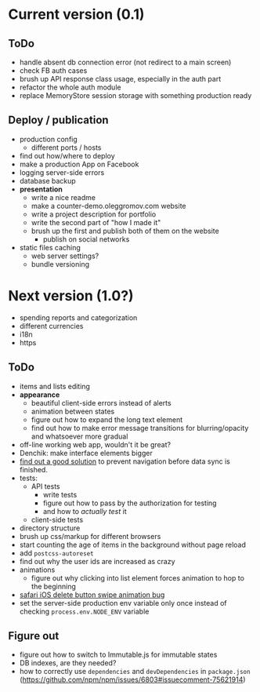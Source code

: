 # Current version (0.1)

## ToDo

- handle absent db connection error (not redirect to a main screen)
- check FB auth cases
- brush up API response class usage, especially in the auth part
- refactor the whole auth module
- replace MemoryStore session storage with something production ready

## Deploy / publication

- production config
  - different ports / hosts
- find out how/where to deploy
- make a production App on Facebook
- logging server-side errors
- database backup
- **presentation**
  - write a nice readme
  - make a counter-demo.oleggromov.com website
  - write a project description for portfolio
  - write the second part of "how I made it"
  - brush up the first and publish both of them on the website
    - publish on social networks
- static files caching
  - web server settings?
  - bundle versioning

# Next version (1.0?)

- spending reports and categorization
- different currencies
- i18n
- https

## ToDo

- items and lists editing
- **appearance**
  - beautiful client-side errors instead of alerts
  - animation between states
  - figure out how to expand the long text element
  - find out how to make error message transitions for blurring/opacity and whatsoever more gradual
- off-line working web app, wouldn't it be great?
- Denchik: make interface elements bigger
- [find out a good solution](https://github.com/ReactTraining/react-router/issues/4407#issuecomment-304395759) to prevent navigation before data sync is finished.
- tests:
  - API tests
    - write tests
    - figure out how to pass by the authorization for testing
    - and how to *actually test* it
  - client-side tests
- directory structure
- brush up css/markup for different browsers
- start counting the age of items in the background without page reload
- add `postcss-autoreset`
- find out why the user ids are increased as crazy
- animations
  - figure out why clicking into list element forces animation to hop to the beginning
- [safari iOS delete button swipe animation bug](https://github.com/daneden/animate.css/issues/519#issuecomment-304545710)
- set the server-side production env variable only once instead of checking `process.env.NODE_ENV` variable

## Figure out

- figure out how to switch to Immutable.js for immutable states
- DB indexes, are they needed?
- how to correctly use `dependencies` and `devDependencies` in `package.json` (https://github.com/npm/npm/issues/6803#issuecomment-75621914)